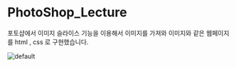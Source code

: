 # PhotoShop_Lecture

포토샵에서 이미지 슬라이스 기능을 이용해서 
이미지를 가져와 이미지와 같은 웹페이지를 html , css 로 구현했습니다.


![default](https://user-images.githubusercontent.com/24237454/43011190-b19726ba-8c7d-11e8-8ac1-4c0d822bc055.PNG)
